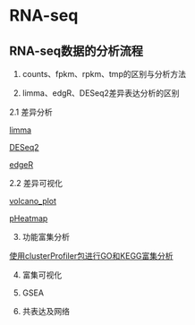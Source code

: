 # RNA-seq

## RNA-seq数据的分析流程

1. counts、fpkm、rpkm、tmp的区别与分析方法

2. limma、edgR、DESeq2差异表达分析的区别

2.1 差异分析

[limma](https://github.com/handysssun/RNA-seq/blob/main/DEGs/limma.R)

[DESeq2](https://github.com/handysssun/RNA-seq/blob/main/DEGs/DESeq2.R)

[edgeR](https://github.com/handysssun/RNA-seq/blob/main/DEGs/edgeR.R)

2.2 差异可视化

[volcano_plot](https://github.com/handysssun/RNA-seq/blob/main/DEGs/Volcano_plot.R)

[pHeatmap](https://github.com/handysssun/RNA-seq/blob/main/DEGs/pHeatmap.R)

3. 功能富集分析

[使用clusterProfiler包进行GO和KEGG富集分析](https://github.com/handysssun/RNA-seq/blob/main/function_enrichment/clusterProfiler.R)

4. 富集可视化

5. GSEA

6. 共表达及网络
